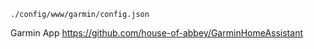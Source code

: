 `./config/www/garmin/config.json`

Garmin App https://github.com/house-of-abbey/GarminHomeAssistant
